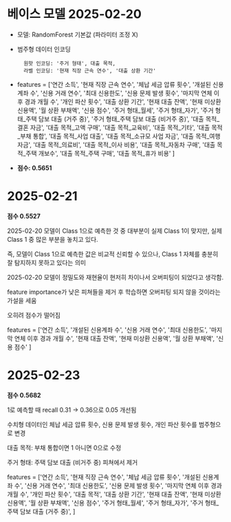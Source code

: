 # 베이스 모델 2025-02-20

- 모델: RandomForest 기본값 (파라미터 조정 X)

- 범주형 데이터 인코딩

        원핫 인코딩: '주거 형태', 대출 목적,
        라벨 인코딩: '현재 직장 근속 연수', '대출 상환 기간'

- features = ['연간 소득', '현재 직장 근속 연수', '체납 세금 압류 횟수', '개설된 신용계좌 수', '신용 거래 연수',
    '최대 신용한도', '신용 문제 발생 횟수', '마지막 연체 이후 경과 개월 수', '개인 파산 횟수', '대출 상환 기간',
    '현재 대출 잔액', '현재 미상환 신용액', '월 상환 부채액', '신용 점수', '주거 형태_월세',
    '주거 형태_자가', '주거 형태_주택 담보 대출 (거주 중)', '주거 형태_주택 담보 대출 (비거주 중)',
    '대출 목적_결혼 자금', '대출 목적_고액 구매', '대출 목적_교육비', '대출 목적_기타', '대출 목적_부채 통합',
    '대출 목적_사업 대출', '대출 목적_소규모 사업 자금', '대출 목적_여행 자금', '대출 목적_의료비',
    '대출 목적_이사 비용', '대출 목적_자동차 구매', '대출 목적_주택 개보수', '대출 목적_주택 구매',
    '대출 목적_휴가 비용'
]

- **점수: 0.5651**

# 2025-02-21

**점수 0.5527**

2025-02-20 모델이 Class 1으로 예측한 것 중 대부분이 실제 Class 1이 맞지만, 실제 Class 1 중 많은 부분을 놓치고 있다.

즉, 모델이 Class 1으로 예측한 값은 비교적 신뢰할 수 있으나, Class 1 자체를 충분히 잘 탐지하지 못하고 있다는 의미

2025-02-20 모델이 정밀도와 재현율이 현저히 차이나서 오버피팅이 되었다고 생각함.

feature importance가 낮은 피쳐들을 제거 후 학습하면 오버피팅 되지 않을 것이라는 가설을 세움

오히려 점수가 떨어짐

features = ['연간 소득', '개설된 신용계좌 수', '신용 거래 연수',
    '최대 신용한도', '마지막 연체 이후 경과 개월 수',
    '현재 대출 잔액', '현재 미상환 신용액', '월 상환 부채액', '신용 점수'
]

# 2025-02-23
**점수 0.5682**

1로 예측할 때 recall 0.31 -> 0.36으로 0.05 개선됨

수치형 데이터인 체납 세금 압류 횟수, 신용 문제 발생 횟수, 개인 파산 횟수를 범주형으로 변경

대출 목적: 부채 통합이면 1 아니면 0으로 수정

주거 형태: 주택 담보 대출 (비거주 중) 피쳐에서 제거

features = ['연간 소득', '현재 직장 근속 연수', '체납 세금 압류 횟수', '개설된 신용계좌 수', '신용 거래 연수',
    '최대 신용한도', '신용 문제 발생 횟수', '마지막 연체 이후 경과 개월 수', '개인 파산 횟수', '대출 목적',
    '대출 상환 기간', '현재 대출 잔액', '현재 미상환 신용액', '월 상환 부채액', '신용 점수',
    '주거 형태_월세', '주거 형태_자가', '주거 형태_주택 담보 대출 (거주 중)',
]

